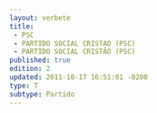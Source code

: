 ```yaml
---
layout: verbete
title:
 - PSC
 - PARTIDO SOCIAL CRISTAO (PSC)
 - PARTIDO SOCIAL CRISTÃO (PSC)
published: true
edition: 2  
updated: 2011-10-17 16:51:01 -0200
type: T
subtype: Partido
---
```


